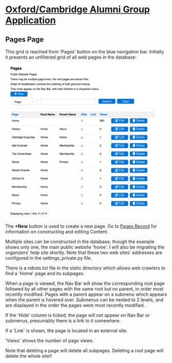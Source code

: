 # [Oxford/Cambridge Alumni Group Application](index.md)

## Pages Page

This grid is reached from 'Pages' button on the blue navigation bar. Initially it presents an unfiltered grid of all web pages in the database:

![pages grid](images/pages.png)

The **+New** button is used to create a new page. Go to [Pages Record](pages_record.md) for information on constructing and editing Content.

Multiple sites can be constructed in the database, though the example shows only one, the main public website 'home'. I will also be migrating the organizers' help site shortly. Note that these two web sites' addresses are configured in the settings_private.py file.

There is a robots.txt file in the static directory which allows web crawlers to find a 'Home' page and its subpages.

When a page is viewed, the Nav Bar will show the corresponding root page followed by all other pages with the same root but no parent, in order most recently modified. Pages with a parent appear on a submenu which appears when the parent is hovered over. Submenus can be nested to 2 levels, and are displayed in the order the pages were most recently modified.

If the 'Hide' column is ticked, the page will not appear on Nav Bar or submenus, presumably there is a link to it somewhere.

If a 'Link' is shown, the page is located in an external site.

'Views' shows the number of page views.

Note that deleting a page will delete all subpages. Deleting a root page will delete the whole site!!
